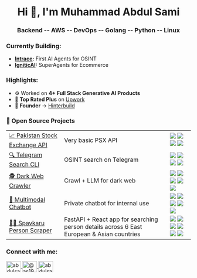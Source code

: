 <h1 align="center">Hi 👋, I'm Muhammad Abdul Sami</h1>
<h3 align="center">Backend -- AWS -- DevOps -- Golang -- Python -- Linux</h3>

<h3 align="left">Currently Building:</h3>
<ul>
  <li><strong><a href="https://www.intrace.ai" target="_blank">Intrace</a>:</strong> First AI Agents for OSINT</li>
  <li><strong><a href="https://www.igniticai.com/" target="_blank">IgniticAI</a>:</strong> SuperAgents for Ecommerce</li>
</ul>

<h3 align="left">Highlights:</h3>
<ul>
  <li>⚙️ Worked on <strong>4+ Full Stack Generative AI Products</strong></li>
  <li>🌟 <strong>Top Rated Plus</strong> on <a href="https://www.upwork.com/freelancers/muhammadabduls" target="_blank">Upwork</a></li>
  <li>🌟 <strong>Founder</strong> -> <a href="https://github.com/HinterBuild" target="_blank">Hinterbuild</a></li>
</ul>

<h3 align="left">🚀 Open Source Projects</h3>

<table>
  <tr>
    <td><a href="https://github.com/AbdulSami455/PSX-Data-Api">📈 Pakistan Stock Exchange API</a></td>
    <td>Very basic PSX API</td>
    <td>
      <img src="https://img.shields.io/github/stars/AbdulSami455/PSX-Data-Api?style=social" />
      <img src="https://img.shields.io/github/last-commit/AbdulSami455/PSX-Data-Api" />
      <img src="https://img.shields.io/badge/Python-3776AB?logo=python&logoColor=white" />
      <img src="https://img.shields.io/badge/REST-00ADD8" />
    </td>
  </tr>
  <tr>
    <td><a href="https://github.com/AbdulSami455/Telegram-Search-osint-cli-tool">🔍 Telegram Search CLI</a></td>
    <td>OSINT search on Telegram</td>
    <td>
      <img src="https://img.shields.io/github/stars/AbdulSami455/Telegram-Search-osint-cli-tool?style=social" />
      <img src="https://img.shields.io/github/last-commit/AbdulSami455/Telegram-Search-osint-cli-tool" />
      <img src="https://img.shields.io/badge/Python-3776AB?logo=python&logoColor=white" />
      <img src="https://img.shields.io/badge/OSINT-8A2BE2" />
    </td>
  </tr>
  <tr>
    <td><a href="https://github.com/AbdulSami455/Darkweb-Crawler-Deepseek-Osint-Analysis">🕵️ Dark Web Crawler</a></td>
    <td>Crawl + LLM for dark web</td>
    <td>
      <img src="https://img.shields.io/github/stars/AbdulSami455/Darkweb-Crawler-Deepseek-Osint-Analysis?style=social" />
      <img src="https://img.shields.io/github/last-commit/AbdulSami455/Darkweb-Crawler-Deepseek-Osint-Analysis" />
      <img src="https://img.shields.io/badge/Python-3776AB?logo=python&logoColor=white" />
      <img src="https://img.shields.io/badge/Scraping-2E7D32" />
      <img src="https://img.shields.io/badge/LLM-CC0000" />
    </td>
  </tr>
  <tr>
    <td><a href="https://github.com/AbdulSami455/Knowledge-base-chatbot-langchain-ollama">🤖 Multimodal Chatbot</a></td>
    <td>Private chatbot for internal use</td>
    <td>
      <img src="https://img.shields.io/github/stars/AbdulSami455/Knowledge-base-chatbot-langchain-ollama?style=social" />
      <img src="https://img.shields.io/github/last-commit/AbdulSami455/Knowledge-base-chatbot-langchain-ollama" />
      <img src="https://img.shields.io/badge/Python-3776AB?logo=python&logoColor=white" />
      <img src="https://img.shields.io/badge/LangChain-00B8D9" />
      <img src="https://img.shields.io/badge/Ollama-444444" />
    </td>
  </tr>
  <tr>
    <td><a href="https://github.com/AbdulSami455/Spavkaru-Person-Scraper">🕵️‍♂️ Spavkaru Person Scraper</a></td>
    <td>FastAPI + React app for searching person details across 6 East European & Asian countries</td>
    <td>
      <img src="https://img.shields.io/github/stars/AbdulSami455/Spavkaru-Person-Scraper?style=social" />
      <img src="https://img.shields.io/github/last-commit/AbdulSami455/Spavkaru-Person-Scraper" />
      <img src="https://img.shields.io/badge/Python-3776AB?logo=python&logoColor=white" />
      <img src="https://img.shields.io/badge/TypeScript-3178C6?logo=typescript&logoColor=white" />
      <img src="https://img.shields.io/badge/React-61DAFB?logo=react&logoColor=black" />
      <img src="https://img.shields.io/badge/FastAPI-009688?logo=fastapi&logoColor=white" />
    </td>
  </tr>
</table>

</table>



<h3 align="left">Connect with me:</h3>
<p align="left">
  <a href="https://twitter.com/abdulsami1211" target="blank">
    <img align="center" src="https://raw.githubusercontent.com/rahuldkjain/github-profile-readme-generator/master/src/images/icons/Social/twitter.svg" alt="abdulsami1211" height="30" width="40" />
  </a>
  <a href="https://medium.com/@as1987137" target="blank">
    <img align="center" src="https://raw.githubusercontent.com/rahuldkjain/github-profile-readme-generator/master/src/images/icons/Social/medium.svg" alt="@as1987137" height="30" width="40" />
  </a>
  <a href="https://leetcode.com/abdulsami455/" target="blank">
    <img align="center" src="https://raw.githubusercontent.com/rahuldkjain/github-profile-readme-generator/master/src/images/icons/Social/leet-code.svg" alt="abdulsami455" height="30" width="40" />
  </a>
</p>
